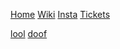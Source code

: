 [Home](/)
[Wiki](/wiki)
[Insta](https://www.eventbrite.de/e/haw-lan-11-tickets-894499330577?aff=oddtdtcreator)
[Tickets](https://www.instagram.com/hawhamburg_lan_party/)

[lool](https://www.eventbrite.de/e/haw-lan-11-tickets-894499330577?aff=oddtdtcreator)
[doof](https://www.instagram.com/hawhamburg_lan_party/)

<!-- wauwau
[![google](logo.png)](https://jhgo.de) -->